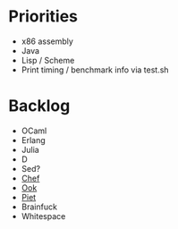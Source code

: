 # Priorities

- x86 assembly
- Java
- Lisp / Scheme
- Print timing / benchmark info via test.sh



# Backlog

- OCaml
- Erlang
- Julia
- D
- Sed?
- [Chef](http://www.dangermouse.net/esoteric/chef.html)
- [Ook](http://www.dangermouse.net/esoteric/ook.html)
- [Piet](http://www.dangermouse.net/esoteric/piet.html)
- Brainfuck
- Whitespace
